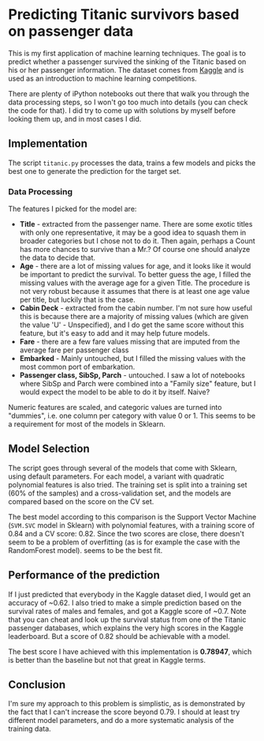 # Predicting Titanic survivors based on passenger data

This is my first application of machine learning techniques. The goal is to
predict whether a passenger survived the sinking of the Titanic based on his
or her passenger information. The dataset comes from [Kaggle](https://www.kaggle.com/c/titanic) and is used as
an introduction to machine learning competitions.

There are plenty of iPython notebooks out there that walk you through the data processing steps, so I won't go too much into details (you can check the code for that). I did try to come up with solutions by myself before looking them up, and in most cases I did.

## Implementation

The script `titanic.py` processes the data, trains a few models and picks the best one to generate the prediction for the target set.

### Data Processing

The features I picked for the model are:

* **Title** - extracted from the passenger name. There are some exotic titles with only one representative, it may be a good idea to squash them in broader categories but I chose not to do it. Then again, perhaps a Count has more chances to survive than a Mr.? Of course one should analyze the data to decide that.
* **Age** - there are a lot of missing values for age, and it looks like it would be important to predict the survival. To better guess the age, I filled the missing values with the average age for a given Title. The procedure is not very robust because it assumes that there is at least one age value per title, but luckily that is the case.
* **Cabin Deck** - extracted from the cabin number. I'm not sure how useful this is because there are a majority of missing values (which are given the value 'U' - Unspecified), and I do get the same score without this feature, but it's easy to add and it may help future models.
* **Fare** - there are a few fare values missing that are imputed from the average fare per passenger class
* **Embarked** - Mainly untouched, but I filled the missing values with the most common port of embarkation.
* **Passenger class, SibSp, Parch** - untouched. I saw a lot of notebooks where SibSp and Parch were combined into a "Family size" feature, but I would expect the model to be able to do it by itself. Naive?

Numeric features are scaled, and categoric values are turned into "dummies", i.e. one column per category with value 0 or 1. This seems to be a requirement for most of the models in Sklearn.

## Model Selection

The script goes through several of the models that come with Sklearn, using default parameters. For each model, a variant with quadratic polynomial features is also tried. The training set is split into a training set (60% of the samples) and a cross-validation set, and the models are compared based on the score on the CV set.

The best model according to this comparison is the Support Vector Machine (`SVM.SVC` model in Sklearn) with polynomial features, with a training score of 0.84 and a CV score: 0.82. Since the two scores are close, there doesn't seem to be a problem of overfitting (as is for example the case with the RandomForest model).
seems to be the best fit.

## Performance of the prediction

If I just predicted that everybody in the Kaggle dataset died, I would get an accuracy of ~0.62. I also tried to make a simple prediction based on the survival rates of males and females, and got a Kaggle score of ~0.7. Note that you can cheat and look up the survival status from one of the Titanic passenger databases, which explains the very high scores in the Kaggle leaderboard. But a score of 0.82 should be achievable with a model.

The best score I have achieved with this implementation is **0.78947**, which is better than the baseline but not that great in Kaggle terms. 

## Conclusion

I'm sure my approach to this problem is simplistic, as is demonstrated by the fact that I can't increase the score beyond 0.79. I should at least try different model parameters, and do a more systematic analysis of the training data.  
